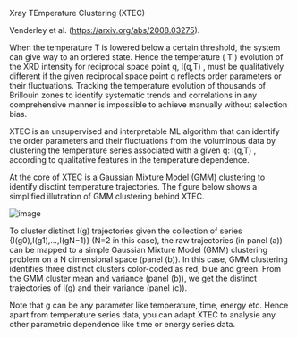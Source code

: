 Xray TEmperature Clustering (XTEC)

Venderley et al. (https://arxiv.org/abs/2008.03275).


When the temperature  T  is lowered below a certain threshold, the system can give way to an ordered state. Hence the temperature ( T ) evolution of the XRD intensity for reciprocal space point  q,  I(q,T) , must be qualitatively different if the given reciprocal space point q reflects order parameters or their fluctuations. Tracking the temperature evolution of thousands of Brillouin zones to identify systematic trends and correlations in any comprehensive manner is impossible to achieve manually without selection bias.

XTEC is an unsupervised and interpretable ML algorithm that can identify the order parameters and their fluctuations from the voluminous data by clustering the temperature series associated with a given q: I(q,T) , according to qualitative features in the temperature dependence.

At the core of XTEC is a Gaussian Mixture Model (GMM) clustering to identify disctint temperature trajectories. The figure below shows a simplified illutration of GMM clustering behind XTEC.

![image](https://user-images.githubusercontent.com/72625766/121227481-9b6a1f80-c859-11eb-8de0-e4d01a637aa3.png)

To cluster distinct  I(g)  trajectories given the collection of series  {I(g0),I(g1),…,I(gN−1)}  (N=2 in this case), the raw trajectories (in panel (a)) can be mapped to a simple Gaussian Mixture Model (GMM) clustering problem on a  N  dimensional space (panel (b)). In this case, GMM clustering identifies three distinct clusters color-coded as red, blue and green. From the GMM cluster mean and variance (panel (b)), we get the distinct trajectories of  I(g)  and their variance (panel (c)).

Note that  g  can be any parameter like temperature, time, energy etc. Hence apart from temperature series data, you can adapt XTEC to analysie any other parametric dependence like time or energy series data.
